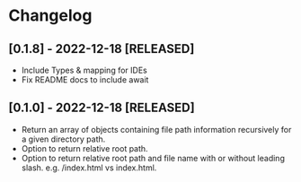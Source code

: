 # Changelog
## [0.1.8] - 2022-12-18 [RELEASED]

- Include Types & mapping for IDEs
- Fix README docs to include await


## [0.1.0] - 2022-12-18 [RELEASED]

- Return an array of objects containing file path information recursively for a given directory path.
- Option to return relative root path.
- Option to return relative root path and file name with or without leading slash. e.g. /index.html vs index.html.

